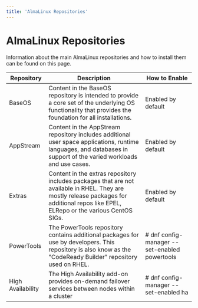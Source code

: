 ```yaml
---
title: 'AlmaLinux Repositories'
---
```

# AlmaLinux Repositories

Information about the main AlmaLinux repositories and how to install them can be found on this page. 

| Repository | Description | How to Enable |
| --- | --- | --- |
| BaseOS | Content in the BaseOS repository is intended to provide a core set of the underlying OS functionality that provides the foundation for all installations. | Enabled by default |
| AppStream | Content in the AppStream repository includes additional user space applications, runtime languages, and databases in support of the varied workloads and use cases. | Enabled by default |
| Extras | Content in the extras repository includes packages that are not available in RHEL. They are mostly release packages for additional repos like EPEL, ELRepo or the various CentOS SIGs. | Enabled by default |
| PowerTools | The PowerTools repository contains additional packages for use by developers. This repository is also know as the "CodeReady Builder" repository used on RHEL.| # dnf config-manager --set-enabled powertools |
| High Availability | The High Availability add-on provides on-demand failover services between nodes within a cluster | # dnf config-manager --set-enabled ha | 


